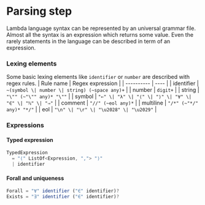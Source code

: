 # Parsing step
Lambda language syntax can be represented by an universal grammar file. Almost all the syntax is an expression which returns some value. Even the rarely statements in the language can be described in term of an expression.

### Lexing elements
Some basic lexing elements like `identifier` or `number` are described with regex rules.
| Rule name  | Regex expression |
| ---------- | ---- |
| identifier | `~(symbol \| number \| string) (~space any)+` |
| number 	 | `digit+` |
| string 	 | `"\"" (~"\"" any)* "\""` |
| symbol 	 | `"←" \| "λ" \| "⟨" \| "⟩" \| "∀" \| "∈" \| "ℕ" \| "⇒"` |
| comment	 | `"//" (~eol any)*` |
| multiline  | `"/*" (~"*/" any)* "*/"` |
| eol 	     | `"\n" \| "\r" \| "\u2028" \| "\u2029"` |

### Expressions
#### Typed expression
```js
TypedExpression
  = "⟨" ListOf<Expression, ","> "⟩"
  | identifier
```

#### Forall and uniqueness 
```js
Forall = "∀" identifier ("∈" identifier)?
Exists = "∃" identifier ("∈" identifier)?
```
